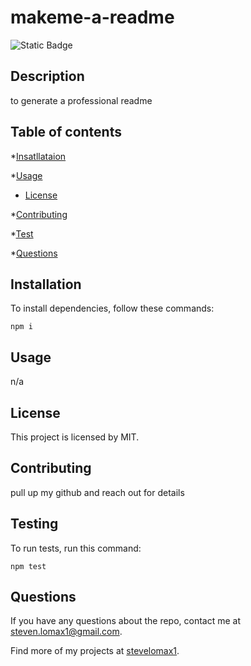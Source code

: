 # makeme-a-readme
![Static Badge](https://img.shields.io/badge/license-MIT-green.svg)

## Description

to generate a professional readme

## Table of contents

*[Insatllataion](#installation)

*[Usage](#Usage)


* [License](#license)


*[Contributing](#contibuting)

*[Test](#test)

*[Questions](#questions)

## Installation

To install dependencies, follow these commands:

```
npm i
```

## Usage

n/a

## License

  This project is licensed by MIT.

## Contributing

pull up my github and reach out for details

## Testing

To run tests, run this command:

```
npm test
```

## Questions

If you have any questions about the repo, contact me at steven.lomax1@gmail.com.

Find more of my projects at [stevelomax1](https://github.com/stevelomax1/).


